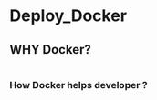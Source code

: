 # Deploy_Docker
 
## WHY Docker? 
```Docker is an open platform for developing, shipping, and running applications. docker container, its  main benefit is to package applications in “containers” allowing them to be portable among any system running the Linux operating system (OS).
  ``` 
  
### How Docker helps developer ?
  
  ```The developer can rest assured that the application will run on any other Linux machine regardless of any customized settings that machine might have that could differ from the machine used for writing and testing the code.
  ```
